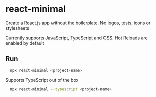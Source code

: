 # react-minimal

Create a React.js app without the boilerplate. No logos, tests, icons or stylesheets

Currently supports JavaScript, TypeScript and CSS.
Hot Reloads are enabled by default

## Run

```bash
  npx react-minimal <project-name>
```

Supports TypeScript out of the box

```bash
  npx react-minimal --typescript <project-name>
```

